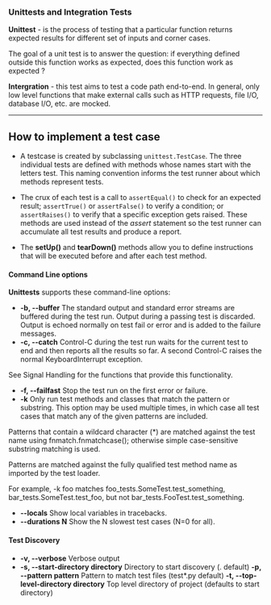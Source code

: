 ### Unittests and Integration Tests
**Unittest** - is the process of testing that a particular function returns expected results for different set of inputs and corner cases.

The goal of a unit test is to answer the question: if everything defined outside this function works as expected, does this function work as expected ?

**Intergration** - this test aims to test a code path end-to-end. In general, only low level functions that make external calls such as HTTP requests, file I/O, database I/O, etc. are mocked.

------------
**How to implement a test case**
------------
- A testcase is created by subclassing ```unittest.TestCase```. The three individual tests are defined with methods whose names start with the letters test. This naming convention informs the test runner about which methods represent tests.

- The crux of each test is a call to ```assertEqual()``` to check for an expected result; ```assertTrue()``` or ```assertFalse()``` to verify a condition; or ```assertRaises()``` to verify that a specific exception gets raised. These methods are used instead of the _assert_ statement so the test runner can accumulate all test results and produce a report.

- The **setUp()** and **tearDown()** methods allow you to define instructions that will be executed before and after each test method.


#### Command Line options
**Unittests** supports these command-line options:

- **-b, --buffer**
The standard output and standard error streams are buffered during the test run. Output during a passing test is discarded. Output is echoed normally on test fail or error and is added to the failure messages.
- **-c, --catch**
Control-C during the test run waits for the current test to end and then reports all the results so far. A second Control-C raises the normal KeyboardInterrupt exception.

See Signal Handling for the functions that provide this functionality.
- **-f, --failfast**
Stop the test run on the first error or failure.
- **-k**
Only run test methods and classes that match the pattern or substring. This option may be used multiple times, in which case all test cases that match any of the given patterns are included.

Patterns that contain a wildcard character (*) are matched against the test name using fnmatch.fnmatchcase(); otherwise simple case-sensitive substring matching is used.

Patterns are matched against the fully qualified test method name as imported by the test loader.

For example, -k foo matches foo_tests.SomeTest.test_something, bar_tests.SomeTest.test_foo, but not bar_tests.FooTest.test_something.
- **--locals**
Show local variables in tracebacks.
- **--durations N**
Show the N slowest test cases (N=0 for all).

#### Test Discovery
- **-v, --verbose**
Verbose output
- **-s, --start-directory directory**
Directory to start discovery (. default)
**-p, --pattern pattern**
Pattern to match test files (test*.py default)
**-t, --top-level-directory directory**
Top level directory of project (defaults to start directory)